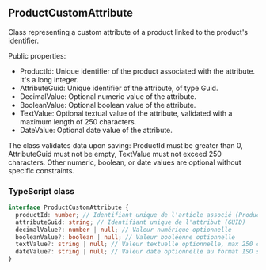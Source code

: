 ﻿## ProductCustomAttribute

Class representing a custom attribute of a product linked to the product's identifier.

Public properties:

- ProductId: Unique identifier of the product associated with the attribute. It's a long integer.
- AttributeGuid: Unique identifier of the attribute, of type Guid.
- DecimalValue: Optional numeric value of the attribute.
- BooleanValue: Optional boolean value of the attribute.
- TextValue: Optional textual value of the attribute, validated with a maximum length of 250 characters.
- DateValue: Optional date value of the attribute.

The class validates data upon saving: ProductId must be greater than 0, AttributeGuid must not be empty, TextValue must not exceed 250 characters. Other numeric, boolean, or date values are optional without specific constraints.


### TypeScript class
```typescript
interface ProductCustomAttribute {
  productId: number; // Identifiant unique de l'article associé (ProductId)
  attributeGuid: string; // Identifiant unique de l'attribut (GUID)
  decimalValue?: number | null; // Valeur numérique optionnelle
  booleanValue?: boolean | null; // Valeur booléenne optionnelle
  textValue?: string | null; // Valeur textuelle optionnelle, max 250 caractères
  dateValue?: string | null; // Valeur date optionnelle au format ISO string
}
```